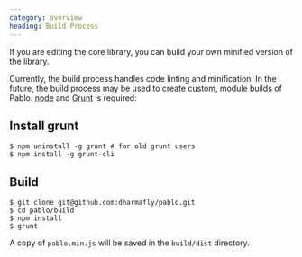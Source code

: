 ```yaml
--- 
category: overview
heading: Build Process
---
```


If you are editing the core library, you can build your own minified version of the library.

Currently, the build process handles code linting and minification. In the future, the build process may be used to create custom, module builds of Pablo. [node](http://nodejs.org/) and [Grunt](http://gruntjs.com) is required:

## Install grunt

    $ npm uninstall -g grunt # for old grunt users
    $ npm install -g grunt-cli

## Build

    $ git clone git@github.com:dharmafly/pablo.git
    $ cd pablo/build
    $ npm install
    $ grunt

A copy of `pablo.min.js` will be saved in the `build/dist` directory.
